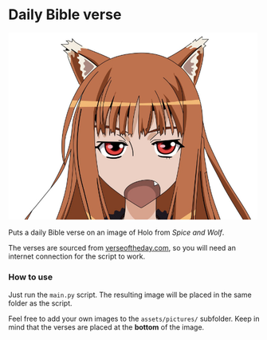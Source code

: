 # Daily Bible verse

<img src="assets/banner.jpg" width="500px">

Puts a daily Bible verse on an image of Holo from _Spice and Wolf_.

The verses are sourced from [verseoftheday.com](https://www.verseoftheday.com/), so you will need an internet connection for the script to work.

### How to use

Just run the `main.py` script. The resulting image will be placed in the same folder as the script.

Feel free to add your own images to the `assets/pictures/` subfolder. Keep in mind that the verses are placed at the **bottom** of the image.
